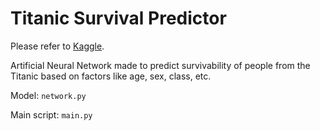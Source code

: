 # Titanic Survival Predictor

Please refer to [Kaggle](https://www.kaggle.com/c/titanic).

Artificial Neural Network made to predict survivability of people from the Titanic based on factors like age, sex, class, etc.

Model: `network.py`

Main script: `main.py`
